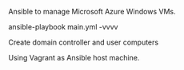 Ansible to manage Microsoft Azure Windows VMs.

ansible-playbook main.yml -vvvv

Create domain controller and user computers

Using Vagrant as Ansible host machine.
